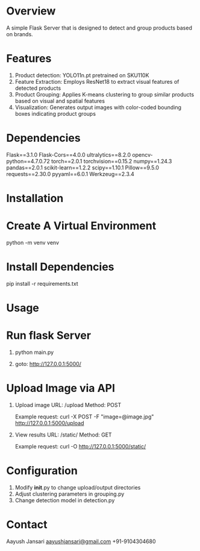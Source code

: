# Overview
A simple Flask Server that is designed to detect and group products based on brands.

# Features
1. Product detection: YOLO11n.pt pretrained on SKU110K
2. Feature Extraction: Employs ResNet18 to extract visual features of detected products
3. Product Grouping: Applies K-means clustering to group similar products based on visual and spatial features
4. Visualization: Generates output images with color-coded bounding boxes indicating product groups


# Dependencies
Flask==3.1.0
Flask-Cors==4.0.0
ultralytics==8.2.0
opencv-python==4.7.0.72
torch==2.0.1
torchvision==0.15.2
numpy==1.24.3
pandas==2.0.1
scikit-learn==1.2.2
scipy==1.10.1
Pillow==9.5.0
requests==2.30.0
pyyaml==6.0.1
Werkzeug==2.3.4

# **Installation**
# Create A Virtual Environment
python -m venv venv

# Install Dependencies
pip install -r requirements.txt


#  **Usage**
# Run flask Server
1. python main.py

2. goto: http://127.0.0.1:5000/

# Upload Image via API
1. Upload image
    URL: /upload
    Method: POST

    Example request:
    curl -X POST -F "image=@image.jpg" http://127.0.0.1:5000/upload
2. View results
    URL: /static/<filename>
    Method: GET

   Example request:
   curl -O http://127.0.0.1:5000/static/<filename>

# Configuration
1. Modify __init__.py to change upload/output directories
2. Adjust clustering parameters in grouping.py
3. Change detection model in detection.py

# **Contact**
Aayush Jansari
aayushjansari@gmail.com
+91-9104304680

